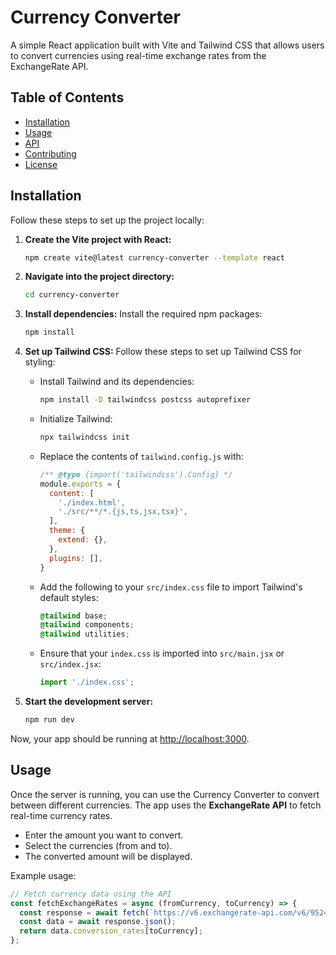 # Currency Converter

A simple React application built with Vite and Tailwind CSS that allows users to convert currencies using real-time exchange rates from the ExchangeRate API.

## Table of Contents
- [Installation](#installation)
- [Usage](#usage)
- [API](#api)
- [Contributing](#contributing)
- [License](#license)

## Installation

Follow these steps to set up the project locally:

1. **Create the Vite project with React:**
    ```bash
    npm create vite@latest currency-converter --template react
    ```

2. **Navigate into the project directory:**
    ```bash
    cd currency-converter
    ```

3. **Install dependencies:**
    Install the required npm packages:
    ```bash
    npm install
    ```

4. **Set up Tailwind CSS:**
    Follow these steps to set up Tailwind CSS for styling:
    - Install Tailwind and its dependencies:
      ```bash
      npm install -D tailwindcss postcss autoprefixer
      ```
    - Initialize Tailwind:
      ```bash
      npx tailwindcss init
      ```
    - Replace the contents of `tailwind.config.js` with:
      ```js
      /** @type {import('tailwindcss').Config} */
      module.exports = {
        content: [
          './index.html',
          './src/**/*.{js,ts,jsx,tsx}',
        ],
        theme: {
          extend: {},
        },
        plugins: [],
      }
      ```
    - Add the following to your `src/index.css` file to import Tailwind's default styles:
      ```css
      @tailwind base;
      @tailwind components;
      @tailwind utilities;
      ```
    - Ensure that your `index.css` is imported into `src/main.jsx` or `src/index.jsx`:
      ```jsx
      import './index.css';
      ```

5. **Start the development server:**
    ```bash
    npm run dev
    ```

Now, your app should be running at [http://localhost:3000](http://localhost:3000).

## Usage

Once the server is running, you can use the Currency Converter to convert between different currencies. The app uses the **ExchangeRate API** to fetch real-time currency rates.

- Enter the amount you want to convert.
- Select the currencies (from and to).
- The converted amount will be displayed.

Example usage:
```jsx
// Fetch currency data using the API
const fetchExchangeRates = async (fromCurrency, toCurrency) => {
  const response = await fetch(`https://v6.exchangerate-api.com/v6/952463395b742fdbb052271f/latest/${fromCurrency}`);
  const data = await response.json();
  return data.conversion_rates[toCurrency];
};
